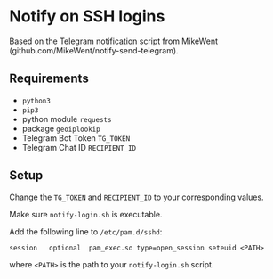 # Notify on SSH logins

Based on the Telegram notification script from MikeWent (github.com/MikeWent/notify-send-telegram).

## Requirements
- `python3`
- `pip3`
- python module `requests`
- package `geoiplookip`
- Telegram Bot Token `TG_TOKEN`
- Telegram Chat ID `RECIPIENT_ID`


## Setup
Change the `TG_TOKEN` and `RECIPIENT_ID` to your corresponding values.

Make sure `notify-login.sh` is executable.

Add the following line to `/etc/pam.d/sshd`:
```
session   optional  pam_exec.so type=open_session seteuid <PATH>
```
where `<PATH>` is the path to your `notify-login.sh` script.
